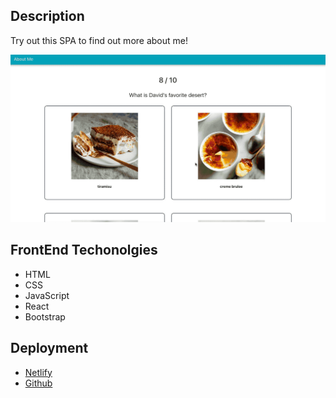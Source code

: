 ## Description
Try out this SPA to find out more about me! 

![Demo](./src/components/img/aboutgif.gif)

## FrontEnd Techonolgies
* HTML
* CSS
* JavaScript
* React
* Bootstrap

## Deployment
* <a href="https://github.com/davyoon/about-me-react">Netlify</a>
* <a href="https://github.com/davyoon/about-me-react">Github</a>
